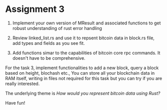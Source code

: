 # Assignment 3

1. Implement your own version of MResult and associated functions to get robust understanding of rust error handling

1. Review linked_list.rs and use it to repsent bitcoin data in block.rs file, add types and fields as you see fit.

1. Add functions simar to the capabilities of bitcoin core rpc commands. It doesn't have to be comprehensive.

For the task 3, implement functionalities to add a new block, query a block based on height,
blochash etc.,
You can store all your blockchain data in RAM itself, writing in files not required for this task
but you can try if you are really interested.

The underlying theme is *How would you represent bitcoin data using Rust?*

Have fun!
